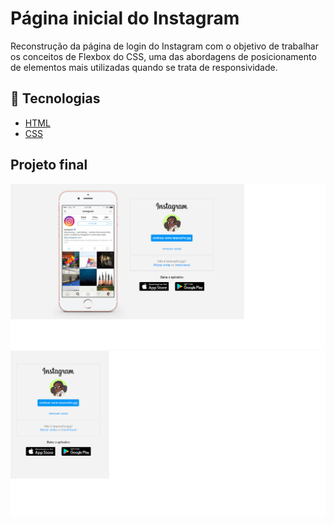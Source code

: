 # Página inicial do Instagram
Reconstrução da página de login do Instagram com o objetivo de trabalhar os conceitos de Flexbox do CSS, uma das abordagens de posicionamento de elementos mais utilizadas quando se trata de responsividade.

## 👾 Tecnologias
- [HTML](https://developer.mozilla.org/pt-BR/docs/Web/HTML)
- [CSS](https://developer.mozilla.org/pt-BR/docs/Web/CSS)

## Projeto final
![imagem projeto final](./img/instaprojetofinal-1.png)
![imagem projeto final 2](./img/instaprojetofinal-2.png)

